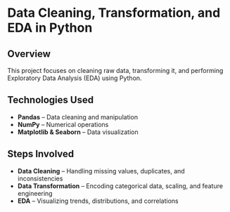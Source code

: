 # Data Cleaning, Transformation, and EDA in Python  

## Overview  
This project focuses on cleaning raw data, transforming it, and performing Exploratory Data Analysis (EDA) using Python.  

## Technologies Used  
- **Pandas** – Data cleaning and manipulation  
- **NumPy** – Numerical operations  
- **Matplotlib & Seaborn** – Data visualization  

## Steps Involved  
- **Data Cleaning** – Handling missing values, duplicates, and inconsistencies  
- **Data Transformation** – Encoding categorical data, scaling, and feature engineering  
- **EDA** – Visualizing trends, distributions, and correlations  
